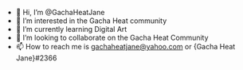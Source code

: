 - 👋 Hi, I’m @GachaHeatJane
- 👀 I’m interested in the Gacha Heat community
- 🌱 I’m currently learning Digital Art
- 💞️ I’m looking to collaborate on the Gacha Heat Community
- 📫 How to reach me is gachaheatjane@yahoo.com or {Gacha Heat Jane}#2366

<!---
GachaHeatJane/GachaHeatJane is a ✨ special ✨ repository because its `README.md` (this file) appears on your GitHub profile.
You can click the Preview link to take a look at your changes.
--->
